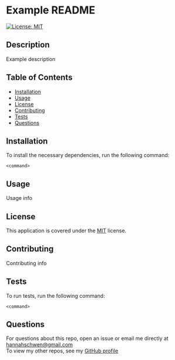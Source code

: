 # Example README
 
  [![License: MIT](https://img.shields.io/badge/License-MIT-yellow.svg)](https://opensource.org/licenses/MIT)

  ## Description

  Example description

  ## Table of Contents

  * [Installation](#Installation)
  * [Usage](#Usage)
  * [License](#License)
  * [Contributing](#Contributing)
  * [Tests](#Tests)
  * [Questions](#Questions)
  
  ## Installation

  To install the necessary dependencies, run the following command:

  ~~~
  <command>
  ~~~

  ## Usage

  Usage info
  
  ## License
    
  This application is covered under the [MIT](https://opensource.org/license/mit) license.

  ## Contributing
  
  Contributing info
  
  ## Tests
  
  To run tests, run the following command:
  
  ~~~
  <command>
  ~~~
  
  ## Questions
  
  For questions about this repo, open an issue or email me directly at <hannahschwen@gmail.com><br>
  To view my other repos, see my [GitHub profile](https://github.com/hannahschwen)

